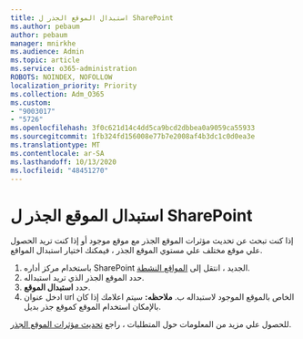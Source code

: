 ```yaml
---
title: استبدال الموقع الجذر ل SharePoint
ms.author: pebaum
author: pebaum
manager: mnirkhe
ms.audience: Admin
ms.topic: article
ms.service: o365-administration
ROBOTS: NOINDEX, NOFOLLOW
localization_priority: Priority
ms.collection: Adm_O365
ms.custom:
- "9003017"
- "5726"
ms.openlocfilehash: 3f0c621d14c4dd5ca9bcd2dbbea0a9059ca55933
ms.sourcegitcommit: 1fb324fd156008e77b7e2008af4b3dc1c0d0ea3e
ms.translationtype: MT
ms.contentlocale: ar-SA
ms.lasthandoff: 10/13/2020
ms.locfileid: "48451270"
---
```

# <a name="replace-the-sharepoint-root-site"></a>استبدال الموقع الجذر ل SharePoint
إذا كنت تبحث عن تحديث مؤثرات الموقع الجذر مع موقع موجود أو إذا كنت تريد الحصول علي موقع مختلف علي مستوي الموقع الجذر ، فيمكنك اختيار استبدال المواقع.

1. باستخدام مركز أداره SharePoint الجديد ، انتقل إلى [المواقع النشطة](https://admin.microsoft.com/sharepoint?page=siteManagement&modern=true).
2. حدد الموقع الجذر الذي تريد استبداله.
3. حدد **استبدال الموقع**.
4. ادخل عنوان url الخاص بالموقع الموجود لاستبداله ب. **ملاحظه:** سيتم اعلامك إذا كان بالإمكان استخدام الموقع كموقع جذر بديل.

للحصول علي مزيد من المعلومات حول المتطلبات ، راجع [تحديث مؤثرات الموقع الجذر](https://docs.microsoft.com/sharepoint/modern-root-site).

